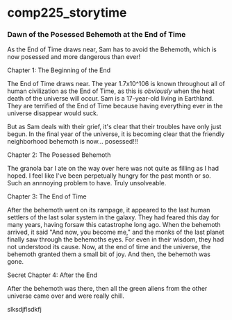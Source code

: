 # comp225_storytime

### Dawn of the Posessed Behemoth at the End of Time

As the End of Time draws near, Sam has to avoid the Behemoth, which is now posessed and more dangerous than ever!

Chapter 1: The Beginning of the End

The End of Time draws near. The year 1.7x10^106 is known throughout all of human civilization as the End of Time, as this is *obviously* when the heat death of the universe will occur. Sam is a 17-year-old living in Earthland. They are terrified of the End of Time because having everything ever in the universe disappear would suck.

But as Sam deals with their grief, it's clear that their troubles have only just begun. In the final year of the universe, it is becoming clear that the friendly neighborhood behemoth is now... posessed!!!

Chapter 2: The Posessed Behemoth

The granola bar I ate on the way over here was not quite as filling as I had hoped. I feel like I've been perpetually hungry for the past month or so. Such an annnoying problem to have. Truly unsolveable.

Chapter 3: The End of Time

After the behemoth went on its rampage, it appeared to the last human settlers of the last solar system in the galaxy. They had feared this day for many years, having forsaw this catastrophe long ago. When the behemoth arrived, it said "And now, you become me," and the monks of the last planet finally saw through the behemoths eyes. For even in their wisdom, they had not understood its cause. Now, at the end of time and the universe, the behemoth granted them a small bit of joy. And then, the behemoth was gone.

Secret Chapter 4: After the End

After the behemoth was there, then all the green aliens from the other universe came over and were really chill.

slksdjflsdkfj